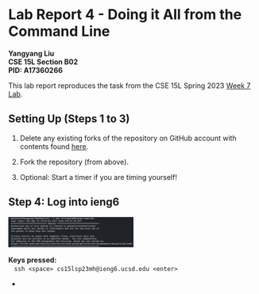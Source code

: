 # Lab Report 4 - Doing it All from the Command Line
**Yangyang Liu \
CSE 15L Section B02 \
PID: A17360266**

This lab report reproduces the task from the CSE 15L Spring 2023 [Week 7 Lab](https://ucsd-cse15l-s23.github.io/week/week7/#timing-tasks).

## Setting Up (Steps 1 to 3)
1. Delete any existing forks of the repository on GitHub account with contents found [here](https://github.com/ucsd-cse15l-s23/lab7).

2. Fork the repository (from above).

3. Optional: Start a timer if you are timing yourself!

## Step 4: Log into ieng6

<img src="images/sshLogin.png" width="50%" length="50%">

**Keys pressed:** \
   `ssh <space> cs15lsp23mh@ieng6.ucsd.edu <enter>`

* 

